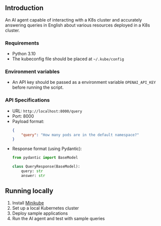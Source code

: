 ## Introduction
An AI agent capable of interacting with a K8s cluster and accurately answering queries in English about various resources deployed in a K8s cluster.

### Requirements
- Python 3.10
- The kubeconfig file should be placed at `~/.kube/config`

### Environment variables
- An API key should be passed as a environment variable `OPENAI_API_KEY` before running the script.

### API Specifications
- URL: `http://localhost:8000/query`
- Port: 8000
- Payload format:
  ```json
  {
      "query": "How many pods are in the default namespace?"
  }
  ```
- Response format (using Pydantic):
  ```python
  from pydantic import BaseModel

  class QueryResponse(BaseModel):
      query: str
      answer: str
  ```

## Running locally
1. Install [Minikube](https://minikube.sigs.k8s.io/docs/start/)
2. Set up a local Kubernetes cluster
3. Deploy sample applications
4. Run the AI agent and test with sample queries
